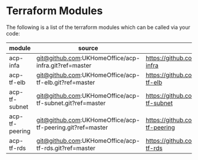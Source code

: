 # Terraform Modules

The following is a list of the terraform modules which can be called via your code:

module | source | git url
------ | ------ | ------- 
acp-infa | git@github.com:UKHomeOffice/acp-infra.git?ref=master | https://github.com/UKHomeOffice/acp-infra
acp-tf-elb | git@github.com:UKHomeOffice/acp-tf-elb.git?ref=master | https://github.com/UKHomeOffice/acp-tf-elb
acp-tf-subnet | git@github.com:UKHomeOffice/acp-tf-subnet.git?ref=master | https://github.com/UKHomeOffice/acp-tf-subnet
acp-tf-peering | git@github.com:UKHomeOffice/acp-tf-peering.git?ref=master | https://github.com/UKHomeOffice/acp-tf-peering
acp-tf-rds | git@github.com:UKHomeOffice/acp-tf-rds.git?ref=master | https://github.com/UKHomeOffice/acp-tf-rds
